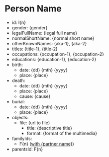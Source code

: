 # Person Name
- id: I{n}
- gender: {gender}
- legalFullName: {legal full name}
- normalShortName: {normal short name}
- otherKnownNames: {aka-1}, {aka-2}
- titles: {title-1}, {title-2}
- occupations: {occupation-1}, {occupation-2}
- educations: {education-1}, {education-2}
- birth:
  - date: {dd} {mth} {yyyy}
  - place: {place}
- death:
  - date: {dd} {mth} {yyyy}
  - place: {place}
  - cause: {cause}
- burial:
  - date: {dd} {mth} {yyyy}
  - place: {place}
- objects:
  - file: {url to file}
    - title: {descriptive title}
    - format: {format of the multimedia}
- familyIds:
  - F{n} ([with {partner name}](../../families/F{n}))
- parentsId: F{n}
